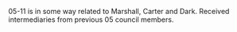 05-11 is in some way related to Marshall, Carter and Dark. Received intermediaries from previous 05 council members.